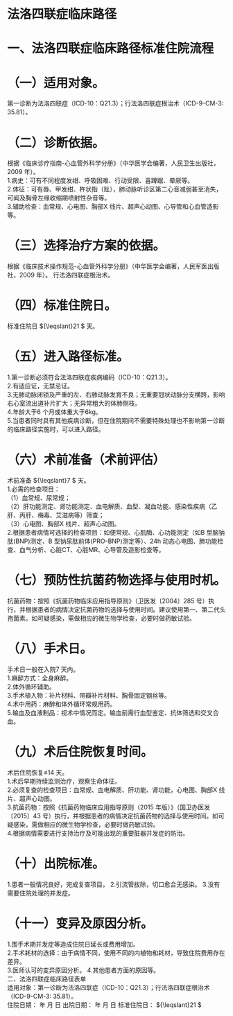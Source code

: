 # 法洛四联症临床路径  
# 一、法洛四联症临床路径标准住院流程  
# （一）适用对象。  
第一诊断为法洛四联症（ICD-10：Q21.3）；行法洛四联症根治术（ICD-9-CM-3: 35.81）。  
# （二）诊断依据。  
根据《临床诊疗指南-心血管外科学分册》（中华医学会编著，人民卫生出版社，2009 年）。  
1.病史：可有不同程度发绀、呼吸困难、行动受限、喜蹲踞、晕厥等。  
2.体征：可有唇、甲发绀、杵状指（趾），肺动脉听诊区第二心音减弱甚至消失，可闻及胸骨左缘收缩期喷射性杂音等。  
3.辅助检查：血常规、心电图、胸部X 线片、超声心动图、心导管和心血管造影等。  
# （三）选择治疗方案的依据。  
根据《临床技术操作规范-心血管外科学分册》（中华医学会编著，人民军医出版社，2009 年）。 行法洛四联症根治术。  
# （四）标准住院日。  
标准住院日 ${\leqslant}21 $ 天。  
# （五）进入路径标准。  
1.第一诊断必须符合法洛四联症疾病编码（ICD-10：Q21.3）。  
2.有适应证，无禁忌证。  
3.无肺动脉闭锁及严重的左、右肺动脉发育不良；无重要冠状动脉分支横跨，影响右心室流出道补片扩大；无异常粗大的体肺侧枝。  
4.年龄大于6 个月或体重大于6kg。  
5.当患者同时具有其他疾病诊断，但在住院期间不需要特殊处理也不影响第一诊断的临床路径实施时，可以进入路径。  
# （六）术前准备（术前评估）  
术前准备 ${\leqslant}7 $ 天。  
1.必需的检查项目：  
（1）血常规、尿常规；  
（2）肝功能测定、肾功能测定、血电解质、血型、凝血功能、感染性疾病（乙肝、丙肝、梅毒、艾滋病等）筛查；  
（3）心电图、胸部X 线片、超声心动图。  
2.根据患者病情可选择的检查项目：如便常规、心肌酶、心功能测定（如B 型脑钠肽(BNP)测定、B 型钠尿肽前体(PRO-BNP)测定等）、24h 动态心电图、肺功能检查、血气分析、心脏CT、心脏MR、心导管及造影检查等。  
# （七）预防性抗菌药物选择与使用时机。  
抗菌药物：按照《抗菌药物临床应用指导原则》（卫医发〔2004〕285 号）执行，并根据患者的病情决定抗菌药物的选择与使用时间。建议使用第一、第二代头孢菌素。如可疑感染，需做相应的微生物学检查，必要时做药敏试验。  
# （八）手术日。  
手术日一般在入院7 天内。  
1.麻醉方式：全身麻醉。  
2.体外循环辅助。  
3.手术植入物：补片材料、带瓣补片材料、胸骨固定钢丝等。  
4.术中用药：麻醉和体外循环常规用药。  
5.输血及血液制品：视术中情况而定。输血前需行血型鉴定、抗体筛选和交叉合血。  
# （九）术后住院恢复时间。  
术后住院恢复≤14 天。  
1.术后早期持续监测治疗，观察生命体征。  
2.必须复查的检查项目：血常规、血电解质、肝功能、肾功能，心电图、胸部X 线片、超声心动图。  
3.抗菌药物：按照《抗菌药物临床应用指导原则（2015 年版）》（国卫办医发〔2015〕43 号）执行，并根据患者的病情决定抗菌药物的选择与使用时间。如可疑感染，需做相应的微生物学检查，必要时做药敏试验。  
4.根据病情需要进行支持治疗及可能出现的重要脏器并发症的防治。  
# （十）出院标准。  
1.患者一般情况良好，完成复查项目。 2.引流管拔除，切口愈合无感染。 3.没有需要住院处理的并发症。  
# （十一）变异及原因分析。  
1.围手术期并发症等造成住院日延长或费用增加。  
2.手术耗材的选择：由于病情不同，使用不同的内植物和耗材，导致住院费用存在差异。  
3.医师认可的变异原因分析。 4.其他患者方面的原因等。  
二、法洛四联症临床路径表单  
适用对象：第一诊断为法洛四联症（ICD-10：Q21.3）；行法洛四联症根治术（ICD-9-CM-3:     35.81）。  
住院日期：      年   月   日   出院日期：      年   月   日  标准住院日： ${\leqslant}21 $  
